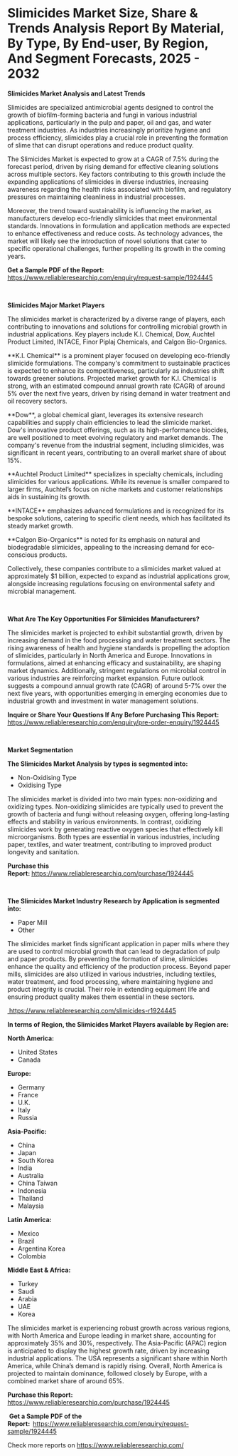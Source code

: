 <p><h1>Slimicides Market Size, Share & Trends Analysis Report By Material, By Type, By End-user, By Region, And Segment Forecasts, 2025 - 2032</h1></p><p><strong>Slimicides Market Analysis and Latest Trends</strong></p>
<p><p>Slimicides are specialized antimicrobial agents designed to control the growth of biofilm-forming bacteria and fungi in various industrial applications, particularly in the pulp and paper, oil and gas, and water treatment industries. As industries increasingly prioritize hygiene and process efficiency, slimicides play a crucial role in preventing the formation of slime that can disrupt operations and reduce product quality.</p><p>The Slimicides Market is expected to grow at a CAGR of 7.5% during the forecast period, driven by rising demand for effective cleaning solutions across multiple sectors. Key factors contributing to this growth include the expanding applications of slimicides in diverse industries, increasing awareness regarding the health risks associated with biofilm, and regulatory pressures on maintaining cleanliness in industrial processes. </p><p>Moreover, the trend toward sustainability is influencing the market, as manufacturers develop eco-friendly slimicides that meet environmental standards. Innovations in formulation and application methods are expected to enhance effectiveness and reduce costs. As technology advances, the market will likely see the introduction of novel solutions that cater to specific operational challenges, further propelling its growth in the coming years.</p></p>
<p><strong>Get a Sample PDF of the Report:&nbsp;</strong> <a href="https://www.reliableresearchiq.com/enquiry/request-sample/1924445?utm_campaign=1876&utm_medium=2&utm_source=Github&utm_content=ia&utm_term=14012025&utm_id=slimicides">https://www.reliableresearchiq.com/enquiry/request-sample/1924445</a></p>
<p>&nbsp;</p>
<p><strong>Slimicides Major Market Players</strong></p>
<p><p>The slimicides market is characterized by a diverse range of players, each contributing to innovations and solutions for controlling microbial growth in industrial applications. Key players include K.I. Chemical, Dow, Auchtel Product Limited, INTACE, Finor Piplaj Chemicals, and Calgon Bio-Organics.</p><p>**K.I. Chemical** is a prominent player focused on developing eco-friendly slimicide formulations. The company's commitment to sustainable practices is expected to enhance its competitiveness, particularly as industries shift towards greener solutions. Projected market growth for K.I. Chemical is strong, with an estimated compound annual growth rate (CAGR) of around 5% over the next five years, driven by rising demand in water treatment and oil recovery sectors.</p><p>**Dow**, a global chemical giant, leverages its extensive research capabilities and supply chain efficiencies to lead the slimicide market. Dow's innovative product offerings, such as its high-performance biocides, are well positioned to meet evolving regulatory and market demands. The company's revenue from the industrial segment, including slimicides, was significant in recent years, contributing to an overall market share of about 15%.</p><p>**Auchtel Product Limited** specializes in specialty chemicals, including slimicides for various applications. While its revenue is smaller compared to larger firms, Auchtel’s focus on niche markets and customer relationships aids in sustaining its growth. </p><p>**INTACE** emphasizes advanced formulations and is recognized for its bespoke solutions, catering to specific client needs, which has facilitated its steady market growth.</p><p>**Calgon Bio-Organics** is noted for its emphasis on natural and biodegradable slimicides, appealing to the increasing demand for eco-conscious products. </p><p>Collectively, these companies contribute to a slimicides market valued at approximately $1 billion, expected to expand as industrial applications grow, alongside increasing regulations focusing on environmental safety and microbial management.</p></p>
<p>&nbsp;</p>
<p><strong>What Are The Key Opportunities For Slimicides Manufacturers?</strong></p>
<p><p>The slimicides market is projected to exhibit substantial growth, driven by increasing demand in the food processing and water treatment sectors. The rising awareness of health and hygiene standards is propelling the adoption of slimicides, particularly in North America and Europe. Innovations in formulations, aimed at enhancing efficacy and sustainability, are shaping market dynamics. Additionally, stringent regulations on microbial control in various industries are reinforcing market expansion. Future outlook suggests a compound annual growth rate (CAGR) of around 5-7% over the next five years, with opportunities emerging in emerging economies due to industrial growth and investment in water management solutions.</p></p>
<p><strong>Inquire or Share Your Questions If Any Before Purchasing This Report:</strong> <a href="https://www.reliableresearchiq.com/enquiry/pre-order-enquiry/1924445?utm_campaign=1876&utm_medium=2&utm_source=Github&utm_content=ia&utm_term=14012025&utm_id=slimicides">https://www.reliableresearchiq.com/enquiry/pre-order-enquiry/1924445</a></p>
<p>&nbsp;</p>
<p><strong>Market Segmentation</strong></p>
<p><strong>The Slimicides Market Analysis by types is segmented into:</strong></p>
<p><ul><li>Non-Oxidising Type</li><li>Oxidising Type</li></ul></p>
<p><p>The slimicides market is divided into two main types: non-oxidizing and oxidizing types. Non-oxidizing slimicides are typically used to prevent the growth of bacteria and fungi without releasing oxygen, offering long-lasting effects and stability in various environments. In contrast, oxidizing slimicides work by generating reactive oxygen species that effectively kill microorganisms. Both types are essential in various industries, including paper, textiles, and water treatment, contributing to improved product longevity and sanitation.</p></p>
<p><strong>Purchase this Report:&nbsp;</strong><a href="https://www.reliableresearchiq.com/purchase/1924445?utm_campaign=1876&utm_medium=2&utm_source=Github&utm_content=ia&utm_term=14012025&utm_id=slimicides">https://www.reliableresearchiq.com/purchase/1924445</a></p>
<p>&nbsp;</p>
<p><strong>The Slimicides Market Industry Research by Application is segmented into:</strong></p>
<p><ul><li>Paper Mill</li><li>Other</li></ul></p>
<p><p>The slimicides market finds significant application in paper mills where they are used to control microbial growth that can lead to degradation of pulp and paper products. By preventing the formation of slime, slimicides enhance the quality and efficiency of the production process. Beyond paper mills, slimicides are also utilized in various industries, including textiles, water treatment, and food processing, where maintaining hygiene and product integrity is crucial. Their role in extending equipment life and ensuring product quality makes them essential in these sectors.</p></p>
<p><a href="https://www.reliableresearchiq.com/slimicides-r1924445?utm_campaign=1876&utm_medium=2&utm_source=Github&utm_content=ia&utm_term=14012025&utm_id=slimicides">&nbsp;https://www.reliableresearchiq.com/slimicides-r1924445</a></p>
<p><strong>In terms of Region, the Slimicides Market Players available by Region are:</strong></p>
<p>
    <p> <strong> North America: </strong>
        <ul>
            <li>United States</li>
            <li>Canada</li>
        </ul>
        </p> 
    <p> <strong> Europe: </strong>
        <ul>
            <li>Germany</li>
            <li>France</li>
            <li>U.K.</li>
            <li>Italy</li>
            <li>Russia</li>
        </ul>
        </p> 
    <p> <strong> Asia-Pacific: </strong>
        <ul>
            <li>China</li>
            <li>Japan</li>
            <li>South Korea</li>
            <li>India</li>
            <li>Australia</li>
            <li>China Taiwan</li>
            <li>Indonesia</li>
            <li>Thailand</li>
            <li>Malaysia</li>
        </ul>
        </p> 
    <p> <strong> Latin America: </strong>
        <ul>
            <li>Mexico</li>
            <li>Brazil</li>
            <li>Argentina Korea</li>
            <li>Colombia</li>
        </ul>
        </p> 
    <p> <strong> Middle East & Africa: </strong>
        <ul>
            <li>Turkey</li>
            <li>Saudi</li>
            <li>Arabia</li>
            <li>UAE</li>
            <li>Korea</li>
        </ul>
    </p>
    </p>
<p><p>The slimicides market is experiencing robust growth across various regions, with North America and Europe leading in market share, accounting for approximately 35% and 30%, respectively. The Asia-Pacific (APAC) region is anticipated to display the highest growth rate, driven by increasing industrial applications. The USA represents a significant share within North America, while China’s demand is rapidly rising. Overall, North America is projected to maintain dominance, followed closely by Europe, with a combined market share of around 65%.</p></p>
<p><strong>Purchase this Report: </strong><a href="https://www.reliableresearchiq.com/purchase/1924445?utm_campaign=1876&utm_medium=2&utm_source=Github&utm_content=ia&utm_term=14012025&utm_id=slimicides">https://www.reliableresearchiq.com/purchase/1924445</a></p>
<p>&nbsp;<strong>Get a Sample PDF of the Report:&nbsp;&nbsp;</strong><a href="https://www.reliableresearchiq.com/enquiry/request-sample/1924445?utm_campaign=1876&utm_medium=2&utm_source=Github&utm_content=ia&utm_term=14012025&utm_id=slimicides">https://www.reliableresearchiq.com/enquiry/request-sample/1924445</a></p>
<p><strong></strong></p>
<p>Check more reports on <a href="https://www.reliableresearchiq.com/?utm_campaign=1876&utm_medium=2&utm_source=Github&utm_content=ia&utm_term=14012025&utm_id=slimicides">https://www.reliableresearchiq.com/</a></p>